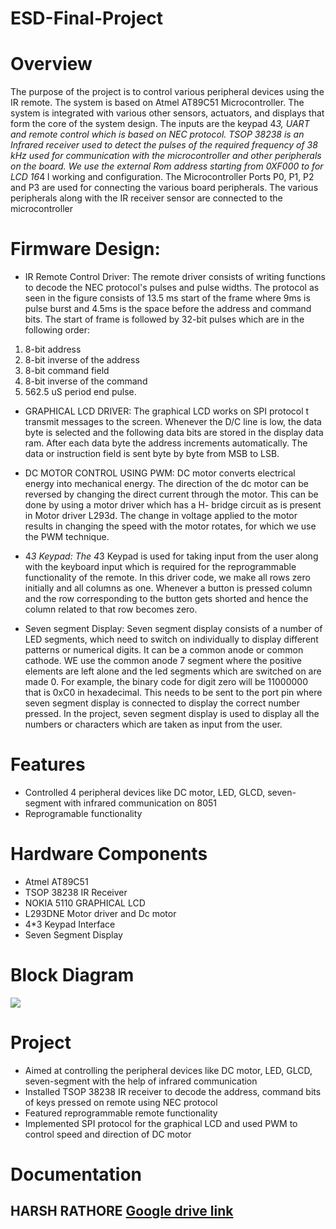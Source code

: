 # ESD-Final-Project

# Overview
The purpose of the project is to control various peripheral devices using the IR remote. The system is based on Atmel AT89C51 Microcontroller. The system is integrated with various other sensors, actuators, and displays that form the core of the system design. The inputs are the keypad 4*3, UART and remote control which is based on NEC protocol. TSOP 38238 is an Infrared receiver used to detect the pulses of the required frequency of 38 kHz used for communication with the microcontroller and other peripherals on the board. We use the external Rom address starting from 0XF000 to for LCD 16*4 l working and configuration. The Microcontroller Ports P0, P1, P2 and P3 are used for connecting the various board peripherals. The various peripherals along with the IR receiver sensor are connected to the microcontroller

# **Firmware Design:**

-   IR Remote Control Driver:
The remote driver consists of writing functions to decode the NEC protocol's pulses and pulse widths. The protocol as seen in the figure consists of 13.5 ms start of the frame where 9ms is pulse burst and 4.5ms is the space before the address and command bits. The start of frame is followed by 32-bit pulses which are in the following order:
1. 8-bit address
2. 8-bit inverse of the address
3. 8-bit command field
4. 8-bit inverse of the command
5. 562.5 uS period end pulse.

-    GRAPHICAL LCD DRIVER:
The graphical LCD works on SPI protocol t transmit messages to the screen. Whenever the D/C line is low, the data byte is selected and the following data bits are stored in the display data ram. After each data byte the address increments automatically. The data or instruction field is sent byte by byte from MSB to LSB.

-    DC MOTOR CONTROL USING PWM:
DC motor converts electrical energy into mechanical energy. The direction of the dc motor can be reversed by changing the direct current through the motor. This can be done by using a motor driver which has a H- bridge circuit as is present in Motor driver L293d.
The change in voltage applied to the motor results in changing the speed with the motor rotates, for which we use the PWM technique.

-    4*3 Keypad:
The 4*3 Keypad is used for taking input from the user along with the keyboard input which is required for the reprogrammable functionality of the remote. In this driver code, we make all rows zero initially and all columns as one. Whenever a button is pressed column and the row corresponding to the button gets shorted and hence the column related to that row becomes zero.

-    Seven segment Display:
Seven segment display consists of a number of LED segments, which need to switch on individually to display different patterns or numerical digits. It can be a common anode or common cathode. WE use the common anode 7 segment where the positive elements are left alone and the led segments which are switched on are made 0. For example, the binary code for digit zero will be 11000000 that is 0xC0 in hexadecimal. This needs to be sent to the port pin where seven segment display is connected to display the correct number pressed. In the project, seven segment display is used to display all the numbers or characters which are taken as input from the user.

# Features 
* Controlled 4 peripheral devices like DC motor, LED, GLCD, seven-segment with infrared communication on 8051
* Reprogramable functionality

# Hardware Components
* Atmel AT89C51
* TSOP 38238 IR Receiver
* NOKIA 5110 GRAPHICAL LCD
* L293DNE Motor driver and Dc motor
* 4*3 Keypad Interface
* Seven Segment Display

# Block Diagram
![](https://github.com/HARSH1911RATHORE/IR_Remote_Control_using_8051-ESD_FINAL_PROJECT/blob/master/PICTURES/Block_Diagram.png)

# Project
-	Aimed at controlling the peripheral devices like DC motor, LED, GLCD, seven-segment with the help of infrared communication
-	Installed TSOP 38238 IR receiver to decode the address, command bits of keys pressed on remote using NEC protocol
-	Featured reprogrammable remote functionality 
-	Implemented SPI protocol for the graphical LCD and used PWM to control speed and direction of DC motor

# Documentation
## HARSH RATHORE [](https://drive.google.com/file/d/1EkKL6fL9v7FNijLMrg7taXPvRunpa2us/view?usp=sharing)[Google drive link](https://drive.google.com/file/d/1EkKL6fL9v7FNijLMrg7taXPvRunpa2us/view?usp=sharing)

